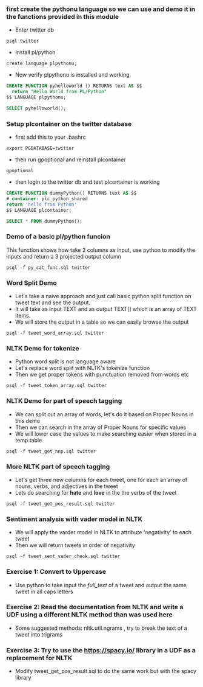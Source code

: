 ### first create the pythonu language so we can use and demo it in the functions provided in this module
* Enter twitter db
```
psql twitter
```

* Install pl/python
```
create language plpythonu;
```

* Now verify plpythonu is installed and working
```sql
CREATE FUNCTION pyhelloworld () RETURNS text AS $$
  return "Hello World from PL/Python"
$$ LANGUAGE plpythonu;
```
```sql
SELECT pyhelloworld();
```

### Setup plcontainer on the twitter database
* first add this to your .bashrc 
```
export PGDATABASE=twitter
```
* then run gpoptional and reinstall plcontainer
```
gpoptional
```
* then login to the twitter db and test plcontainer is working
```sql
CREATE FUNCTION dummyPython() RETURNS text AS $$
# container: plc_python_shared
return 'hello from Python'
$$ LANGUAGE plcontainer;
```

```sql
SELECT * FROM dummyPython();
```

### Demo of a basic pl/python funcion
This function shows how take 2 columns as input, use python to modify the inputs and return a 3 projected output column
```
psql -f py_cat_func.sql twitter
```

### Word Split Demo
* Let's take a naive approach and just call basic python split function on tweet text and see the output.  
* It will take as input TEXT and as output TEXT[] which is an array of TEXT items.  
* We will store the output in a table so we can easily browse the output

```
psql -f tweet_word_array.sql twitter
```

### NLTK Demo for tokenize
* Python word split is not language aware
* Let's replace word split with NLTK's tokenize function
* Then we get proper tokens with punctuation removed from words etc

```
psql -f tweet_token_array.sql twitter
```

### NLTK Demo for part of speech tagging
* We can split out an array of words, let's do it based on Proper Nouns in this demo 
* Then we can search in the array of Proper Nouns for specific values
* We will lower case the values to make searching easier when stored in a temp table
```
psql -f tweet_get_nnp.sql twitter
```

### More NLTK part of speech tagging
* Let's get three new columns for each tweet, one for each an array of nouns, verbs, and adjectives in the tweet
* Lets do searching for **hate** and **love** in the the verbs of the tweet
```
psql -f tweet_get_pos_result.sql twitter
```

### Sentiment analysis with vader model in NLTK
* We will apply the varder model in NLTK to attribute 'negativity' to each tweet
* Then we will return tweets in order of negativity
```
psql -f tweet_sent_vader_check.sql twitter
```

### Exercise 1: Convert to Uppercase
* Use python to take input the *full_text* of a tweet and output the same tweet in all caps letters

### Exercise 2: Read the documentation from NLTK and write a UDF using a different NLTK method than was used here
* Some suggested methods: nltk.util.ngrams , try to break the text of a tweet into trigrams

### Exercise 3: Try to use the https://spacy.io/ library in a UDF as a replacement for NLTK
* Modify tweet_get_pos_result.sql to do the same work but with the spacy library


